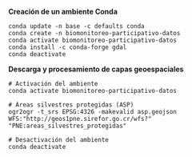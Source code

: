 **Creación de un ambiente Conda**  

```shell
conda update -n base -c defaults conda
conda create -n biomonitoreo-participativo-datos
conda activate biomonitoreo-participativo-datos
conda install -c conda-forge gdal
conda deactivate
```

**Descarga y procesamiento de capas geoespaciales**
```shell
# Activación del ambiente
conda activate biomonitoreo-participativo-datos
```

```shell
# Áreas silvestres protegidas (ASP)
ogr2ogr -t_srs EPSG:4326 -makevalid asp.geojson WFS:"http://geos1pne.sirefor.go.cr/wfs?" "PNE:areas_silvestres_protegidas"
```

```shell
# Desactivación del ambiente
conda deactivate
```

